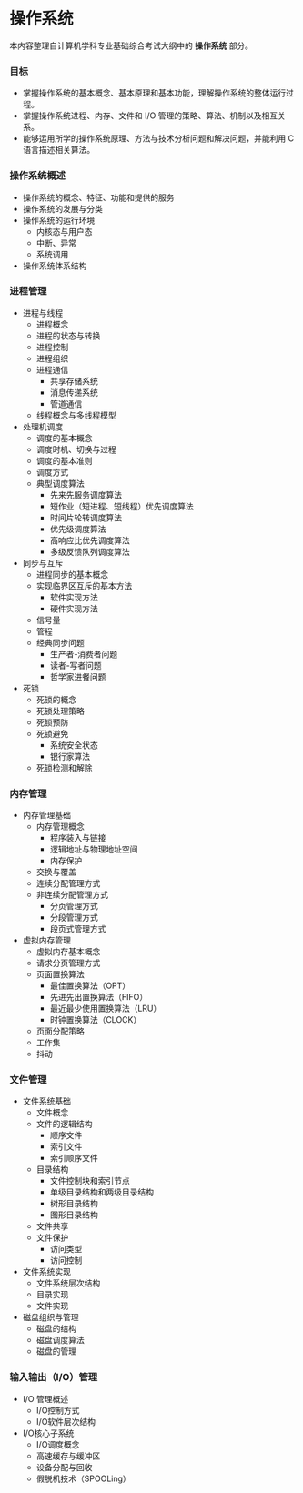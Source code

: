 # 操作系统

本内容整理自计算机学科专业基础综合考试大纲中的 **操作系统** 部分。

### 目标

- 掌握操作系统的基本概念、基本原理和基本功能，理解操作系统的整体运行过程。
- 掌握操作系统进程、内存、文件和 I/O 管理的策略、算法、机制以及相互关系。
- 能够运用所学的操作系统原理、方法与技术分析问题和解决问题，并能利用 C 语言描述相关算法。

### 操作系统概述

- 操作系统的概念、特征、功能和提供的服务
- 操作系统的发展与分类
- 操作系统的运行环境
  - 内核态与用户态
  - 中断、异常
  - 系统调用
- 操作系统体系结构

### 进程管理

- 进程与线程
  - 进程概念
  - 进程的状态与转换
  - 进程控制
  - 进程组织
  - 进程通信
    - 共享存储系统
    - 消息传递系统
    - 管道通信
  - 线程概念与多线程模型
- 处理机调度
  - 调度的基本概念
  - 调度时机、切换与过程
  - 调度的基本准则
  - 调度方式
  - 典型调度算法
    - 先来先服务调度算法
    - 短作业（短进程、短线程）优先调度算法
    - 时间片轮转调度算法
    - 优先级调度算法
    - 高响应比优先调度算法
    - 多级反馈队列调度算法
- 同步与互斥
  - 进程同步的基本概念
  - 实现临界区互斥的基本方法
    - 软件实现方法
    - 硬件实现方法
  - 信号量
  - 管程
  - 经典同步问题
    - 生产者-消费者问题
    - 读者-写者问题
    - 哲学家进餐问题
- 死锁
  - 死锁的概念
  - 死锁处理策略
  - 死锁预防
  - 死锁避免
    - 系统安全状态
    - 银行家算法
  - 死锁检测和解除

### 内存管理

- 内存管理基础
  - 内存管理概念
    - 程序装入与链接
    - 逻辑地址与物理地址空间
    - 内存保护
  - 交换与覆盖
  - 连续分配管理方式
  - 非连续分配管理方式
    - 分页管理方式
    - 分段管理方式
    - 段页式管理方式
- 虚拟内存管理
  - 虚拟内存基本概念
  - 请求分页管理方式
  - 页面置换算法
    - 最佳置换算法（OPT）
    - 先进先出置换算法（FIFO）
    - 最近最少使用置换算法（LRU）
    - 时钟置换算法（CLOCK）
  - 页面分配策略
  - 工作集
  - 抖动

### 文件管理
- 文件系统基础
  - 文件概念
  - 文件的逻辑结构
    - 顺序文件
    - 索引文件
    - 索引顺序文件
  - 目录结构
    - 文件控制块和索引节点
    - 单级目录结构和两级目录结构
    - 树形目录结构
    - 图形目录结构
  - 文件共享
  - 文件保护
    - 访问类型
    - 访问控制
- 文件系统实现
  - 文件系统层次结构
  - 目录实现
  - 文件实现
- 磁盘组织与管理
  - 磁盘的结构
  - 磁盘调度算法
  - 磁盘的管理

### 输入输出（I/O）管理

- I/O 管理概述
  - I/O控制方式
  - I/O软件层次结构
- I/O核心子系统
  - I/O调度概念
  - 高速缓存与缓冲区
  - 设备分配与回收
  - 假脱机技术（SPOOLing）
